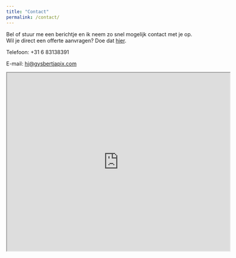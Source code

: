 ```yaml
---
title: "Contact"
permalink: /contact/
---
```


Bel of stuur me een berichtje en ik neem zo snel mogelijk contact met je op.
Wil je direct een offerte aanvragen? Doe dat [hier](gysbertjapix.github.io/offerte).

Telefoon: +31 6 83138391

E-mail: [hi@gysbertjapix.com](mailto:hi@gysbertjapix.com)

<iframe src="https://www.google.com/maps/d/embed?mid=17bLQGTZa7EeZ6C3J-m0vZ2SCGTNyJgw&ehbc=2E312F" width="600" height="480"></iframe>
